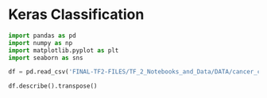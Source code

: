 # Keras Classification


```python
import pandas as pd
import numpy as np
import matplotlib.pyplot as plt
import seaborn as sns
```


```python
df = pd.read_csv('FINAL-TF2-FILES/TF_2_Notebooks_and_Data/DATA/cancer_classification.csv')
```


```python
df.describe().transpose()
```
